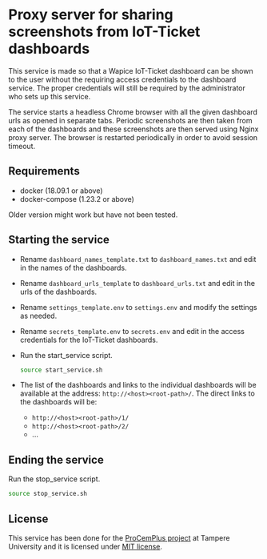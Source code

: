 # Proxy server for sharing screenshots from IoT-Ticket dashboards

This service is made so that a Wapice IoT-Ticket dashboard can be shown to the user without the requiring access credentials to the dashboard service. The proper credentials will still be required by the administrator who sets up this service.

The service starts a headless Chrome browser with all the given dashboard urls as opened in separate tabs. Periodic screenshots are then taken from each of the dashboards and these screenshots are then served using Nginx proxy server. The browser is restarted periodically in order to avoid session timeout.

## Requirements

- docker (18.09.1 or above)
- docker-compose (1.23.2 or above)

Older version might work but have not been tested.

## Starting the service

- Rename `dashboard_names_template.txt` to `dashboard_names.txt` and edit in the names of the dashboards.
- Rename `dashboard_urls_template` to `dashboard_urls.txt` and edit in the urls of the dashboards.
- Rename `settings_template.env` to `settings.env` and modify the settings as needed.
- Rename `secrets_template.env` to `secrets.env` and edit in the access credentials for the IoT-Ticket dashboards.
- Run the start_service script.

  ```bash
  source start_service.sh
  ```

- The list of the dashboards and links to the individual dashboards will be available at the address: `http://<host><root-path>/`. The direct links to the dashboards will be:
    - `http://<host><root-path>/1/`
    - `http://<host><root-path>/2/`
    - ...

## Ending the service

Run the stop_service script.

```bash
source stop_service.sh
```

## License

This service has been done for the [ProCemPlus project](https://www.senecc.fi/projects/procemplus) at Tampere University and it is licensed under [MIT license](LICENSE.txt).
